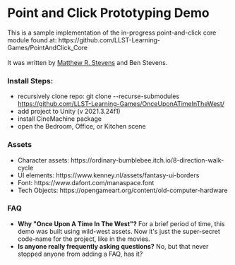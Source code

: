 <h1>Point and Click Prototyping Demo</h1>
This is a sample implementation of the in-progress point-and-click core module found at: https://github.com/LLST-Learning-Games/PointAndClick_Core
<br><br>
It was written by <a href="https://matthew-r-stevens.ca/" target="_blank">Matthew R. Stevens</a> and Ben Stevens.

<h3>Install Steps:</h3>

- recursively clone repo: git clone --recurse-submodules https://github.com/LLST-Learning-Games/OnceUponATimeInTheWest/
- add project to Unity (v 2021.3.24f1)
- install CineMachine package
- open the Bedroom, Office, or Kitchen scene

<h3>Assets</h3>
<ul>
  <li>Character assets: https://ordinary-bumblebee.itch.io/8-direction-walk-cycle</li>
  <li>UI elements: https://www.kenney.nl/assets/fantasy-ui-borders</li>
  <li>Font: https://www.dafont.com/manaspace.font</li>
  <li>Tech Objects: https://opengameart.org/content/old-computer-hardware</li>
</ul>
<h3>FAQ</h3>
<ul>
  <li><b>Why "Once Upon A Time In The West"?</b> For a brief period of time, this demo was built using wild-west assets. Now it's just the super-secret code-name for the project, like in the movies.</li>
  <li><b>Is anyone really frequently asking questions?</b> No, but that never stopped anyone from adding a FAQ, has it?</li>
</ul>

